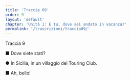 ```yaml
---
title: 'Traccia 09'
order: 9
layout: 'default'
chapter: 'Unità 1: E tu, dove sei andato in vacanza?'
permalink: '/trascrizioni/traccia09/'
---
```


Traccia 9

■ Dove siete stati?

● In Sicilia, in un villaggio del Touring Club.

■ Ah, bello!

